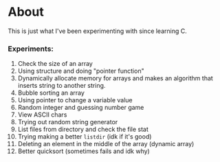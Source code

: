 # About

This is just what I've been experimenting with since learning C.


### Experiments:
1. Check the size of an array
2. Using structure and doing "pointer function"
3. Dynamically allocate memory for arrays and makes an algorithm that inserts string to another string.
4. Bubble sorting an array
5. Using pointer to change a variable value
6. Random integer and guessing number game
7. View ASCII chars
8. Trying out random string generator
9. List files from directory and check the file stat
10. Trying making a better `listdir` (idk if it's good)
11. Deleting an element in the middle of the array (dynamic array)
12. Better quicksort (sometimes fails and idk why)